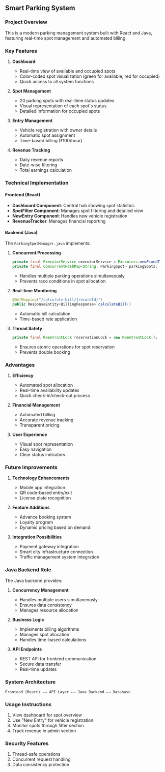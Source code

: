 ## Smart Parking System

### Project Overview
This is a modern parking management system built with React and Java, featuring real-time spot management and automated billing.

### Key Features
1. **Dashboard**
   - Real-time view of available and occupied spots
   - Color-coded spot visualization (green for available, red for occupied)
   - Quick access to all system functions

2. **Spot Management**
   - 20 parking spots with real-time status updates
   - Visual representation of each spot's status
   - Detailed information for occupied spots

3. **Entry Management**
   - Vehicle registration with owner details
   - Automatic spot assignment
   - Time-based billing (₹100/hour)

4. **Revenue Tracking**
   - Daily revenue reports
   - Date-wise filtering
   - Total earnings calculation

### Technical Implementation

#### Frontend (React)
- **Dashboard Component**: Central hub showing spot statistics
- **SpotFilter Component**: Manages spot filtering and detailed view
- **NewEntry Component**: Handles new vehicle registration
- **RevenueTracker**: Manages financial reporting

#### Backend (Java)
The `ParkingSpotManager.java` implements:
1. **Concurrent Processing**
   ```java
   private final ExecutorService executorService = Executors.newFixedThreadPool(10);
   private final ConcurrentHashMap<String, ParkingSpot> parkingSpots;
   ```
   - Handles multiple parking operations simultaneously
   - Prevents race conditions in spot allocation

2. **Real-time Monitoring**
   ```java
   @GetMapping("/calculate-bill/{recordId}")
   public ResponseEntity<BillingResponse> calculateBill()
   ```
   - Automatic bill calculation
   - Time-based rate application

3. **Thread Safety**
   ```java
   private final ReentrantLock reservationLock = new ReentrantLock();
   ```
   - Ensures atomic operations for spot reservation
   - Prevents double booking

### Advantages
1. **Efficiency**
   - Automated spot allocation
   - Real-time availability updates
   - Quick check-in/check-out process

2. **Financial Management**
   - Automated billing
   - Accurate revenue tracking
   - Transparent pricing

3. **User Experience**
   - Visual spot representation
   - Easy navigation
   - Clear status indicators

### Future Improvements
1. **Technology Enhancements**
   - Mobile app integration
   - QR code-based entry/exit
   - License plate recognition

2. **Feature Additions**
   - Advance booking system
   - Loyalty program
   - Dynamic pricing based on demand

3. **Integration Possibilities**
   - Payment gateway integration
   - Smart city infrastructure connection
   - Traffic management system integration

### Java Backend Role
The Java backend provides:
1. **Concurrency Management**
   - Handles multiple users simultaneously
   - Ensures data consistency
   - Manages resource allocation

2. **Business Logic**
   - Implements billing algorithms
   - Manages spot allocation
   - Handles time-based calculations

3. **API Endpoints**
   - REST API for frontend communication
   - Secure data transfer
   - Real-time updates

### System Architecture
```
Frontend (React) ←→ API Layer ←→ Java Backend ←→ Database
```

### Usage Instructions
1. View dashboard for spot overview
2. Use "New Entry" for vehicle registration
3. Monitor spots through filter section
4. Track revenue in admin section

### Security Features
1. Thread-safe operations
2. Concurrent request handling
3. Data consistency protection